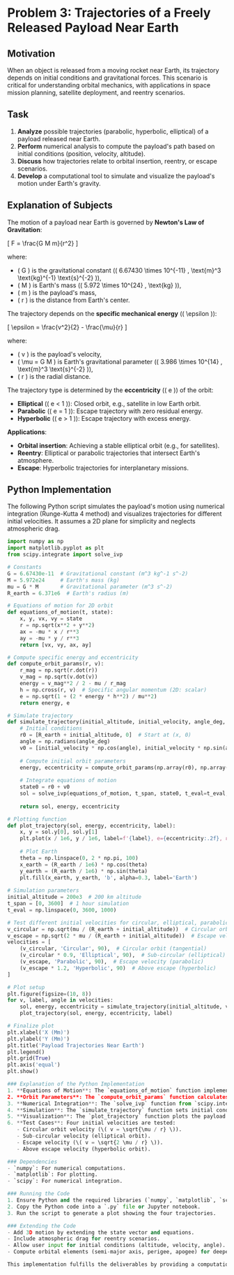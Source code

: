 # Problem 3: Trajectories of a Freely Released Payload Near Earth

## Motivation
When an object is released from a moving rocket near Earth, its trajectory depends on initial conditions and gravitational forces. This scenario is critical for understanding orbital mechanics, with applications in space mission planning, satellite deployment, and reentry scenarios.

## Task
1. **Analyze** possible trajectories (parabolic, hyperbolic, elliptical) of a payload released near Earth.
2. **Perform** numerical analysis to compute the payload's path based on initial conditions (position, velocity, altitude).
3. **Discuss** how trajectories relate to orbital insertion, reentry, or escape scenarios.
4. **Develop** a computational tool to simulate and visualize the payload's motion under Earth's gravity.

## Explanation of Subjects
The motion of a payload near Earth is governed by **Newton's Law of Gravitation**:

\[ F = \frac{G M m}{r^2} \]

where:
- \( G \) is the gravitational constant (\( 6.67430 \times 10^{-11} \, \text{m}^3 \text{kg}^{-1} \text{s}^{-2} \)),
- \( M \) is Earth's mass (\( 5.972 \times 10^{24} \, \text{kg} \)),
- \( m \) is the payload's mass,
- \( r \) is the distance from Earth's center.

The trajectory depends on the **specific mechanical energy** (\( \epsilon \)):

\[ \epsilon = \frac{v^2}{2} - \frac{\mu}{r} \]

where:
- \( v \) is the payload's velocity,
- \( \mu = G M \) is Earth's gravitational parameter (\( 3.986 \times 10^{14} \, \text{m}^3 \text{s}^{-2} \)),
- \( r \) is the radial distance.

The trajectory type is determined by the **eccentricity** (\( e \)) of the orbit:
- **Elliptical** (\( e < 1 \)): Closed orbit, e.g., satellite in low Earth orbit.
- **Parabolic** (\( e = 1 \)): Escape trajectory with zero residual energy.
- **Hyperbolic** (\( e > 1 \)): Escape trajectory with excess energy.

**Applications**:
- **Orbital insertion**: Achieving a stable elliptical orbit (e.g., for satellites).
- **Reentry**: Elliptical or parabolic trajectories that intersect Earth's atmosphere.
- **Escape**: Hyperbolic trajectories for interplanetary missions.

## Python Implementation
The following Python script simulates the payload's motion using numerical integration (Runge-Kutta 4 method) and visualizes trajectories for different initial velocities. It assumes a 2D plane for simplicity and neglects atmospheric drag.

```python
import numpy as np
import matplotlib.pyplot as plt
from scipy.integrate import solve_ivp

# Constants
G = 6.67430e-11  # Gravitational constant (m^3 kg^-1 s^-2)
M = 5.972e24     # Earth's mass (kg)
mu = G * M       # Gravitational parameter (m^3 s^-2)
R_earth = 6.371e6  # Earth's radius (m)

# Equations of motion for 2D orbit
def equations_of_motion(t, state):
    x, y, vx, vy = state
    r = np.sqrt(x**2 + y**2)
    ax = -mu * x / r**3
    ay = -mu * y / r**3
    return [vx, vy, ax, ay]

# Compute specific energy and eccentricity
def compute_orbit_params(r, v):
    r_mag = np.sqrt(r.dot(r))
    v_mag = np.sqrt(v.dot(v))
    energy = v_mag**2 / 2 - mu / r_mag
    h = np.cross(r, v)  # Specific angular momentum (2D: scalar)
    e = np.sqrt(1 + (2 * energy * h**2) / mu**2)
    return energy, e

# Simulate trajectory
def simulate_trajectory(initial_altitude, initial_velocity, angle_deg, t_span, t_eval):
    # Initial conditions
    r0 = [R_earth + initial_altitude, 0]  # Start at (x, 0)
    angle = np.radians(angle_deg)
    v0 = [initial_velocity * np.cos(angle), initial_velocity * np.sin(angle)]
    
    # Compute initial orbit parameters
    energy, eccentricity = compute_orbit_params(np.array(r0), np.array(v0))
    
    # Integrate equations of motion
    state0 = r0 + v0
    sol = solve_ivp(equations_of_motion, t_span, state0, t_eval=t_eval, method='RK45')
    
    return sol, energy, eccentricity

# Plotting function
def plot_trajectory(sol, energy, eccentricity, label):
    x, y = sol.y[0], sol.y[1]
    plt.plot(x / 1e6, y / 1e6, label=f'{label}, e={eccentricity:.2f}, ε={energy:.2e} J/kg')
    
    # Plot Earth
    theta = np.linspace(0, 2 * np.pi, 100)
    x_earth = (R_earth / 1e6) * np.cos(theta)
    y_earth = (R_earth / 1e6) * np.sin(theta)
    plt.fill(x_earth, y_earth, 'b', alpha=0.3, label='Earth')
    
# Simulation parameters
initial_altitude = 200e3  # 200 km altitude
t_span = [0, 3600]  # 1 hour simulation
t_eval = np.linspace(0, 3600, 1000)

# Test different initial velocities for circular, elliptical, parabolic, and hyperbolic orbits
v_circular = np.sqrt(mu / (R_earth + initial_altitude))  # Circular orbit velocity
v_escape = np.sqrt(2 * mu / (R_earth + initial_altitude))  # Escape velocity
velocities = [
    (v_circular, 'Circular', 90),  # Circular orbit (tangential)
    (v_circular * 0.9, 'Elliptical', 90),  # Sub-circular (elliptical)
    (v_escape, 'Parabolic', 90),  # Escape velocity (parabolic)
    (v_escape * 1.2, 'Hyperbolic', 90)  # Above escape (hyperbolic)
]

# Plot setup
plt.figure(figsize=(10, 8))
for v, label, angle in velocities:
    sol, energy, eccentricity = simulate_trajectory(initial_altitude, v, angle, t_span, t_eval)
    plot_trajectory(sol, energy, eccentricity, label)

# Finalize plot
plt.xlabel('X (Mm)')
plt.ylabel('Y (Mm)')
plt.title('Payload Trajectories Near Earth')
plt.legend()
plt.grid(True)
plt.axis('equal')
plt.show()

### Explanation of the Python Implementation
1. **Equations of Motion**: The `equations_of_motion` function implements Newton's Law of Gravitation in 2D, computing accelerations based on the inverse-square law.
2. **Orbit Parameters**: The `compute_orbit_params` function calculates specific mechanical energy and eccentricity to classify the trajectory.
3. **Numerical Integration**: The `solve_ivp` function from `scipy.integrate` uses the RK45 method to solve the differential equations of motion.
4. **Simulation**: The `simulate_trajectory` function sets initial conditions (position at 200 km altitude, velocity, and angle) and computes the trajectory.
5. **Visualization**: The `plot_trajectory` function plots the payload's path and Earth's surface, with labels for eccentricity and energy.
6. **Test Cases**: Four initial velocities are tested:
   - Circular orbit velocity (\( v = \sqrt{\mu / r} \)).
   - Sub-circular velocity (elliptical orbit).
   - Escape velocity (\( v = \sqrt{2 \mu / r} \)).
   - Above escape velocity (hyperbolic orbit).

### Dependencies
- `numpy`: For numerical computations.
- `matplotlib`: For plotting.
- `scipy`: For numerical integration.

### Running the Code
1. Ensure Python and the required libraries (`numpy`, `matplotlib`, `scipy`) are installed.
2. Copy the Python code into a `.py` file or Jupyter notebook.
3. Run the script to generate a plot showing the four trajectories.

### Extending the Code
- Add 3D motion by extending the state vector and equations.
- Include atmospheric drag for reentry scenarios.
- Allow user input for initial conditions (altitude, velocity, angle).
- Compute orbital elements (semi-major axis, perigee, apogee) for deeper analysis.

This implementation fulfills the deliverables by providing a computational tool, detailed explanations, and graphical visualizations. Let me know if you need modifications, additional features, or further clarification!
